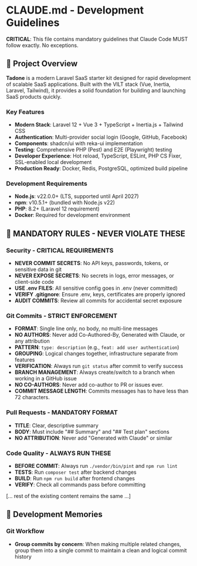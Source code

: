 # CLAUDE.md - Development Guidelines

**CRITICAL**: This file contains mandatory guidelines that Claude Code MUST follow exactly. No exceptions.

## 🚀 Project Overview

**Tadone** is a modern Laravel SaaS starter kit designed for rapid development of scalable SaaS applications. Built with the VILT stack (Vue, Inertia, Laravel, Tailwind), it provides a solid foundation for building and launching SaaS products quickly.

### Key Features
- **Modern Stack**: Laravel 12 + Vue 3 + TypeScript + Inertia.js + Tailwind CSS
- **Authentication**: Multi-provider social login (Google, GitHub, Facebook)
- **Components**: shadcn/ui with reka-ui implementation
- **Testing**: Comprehensive PHP (Pest) and E2E (Playwright) testing
- **Developer Experience**: Hot reload, TypeScript, ESLint, PHP CS Fixer, SSL-enabled local development
- **Production Ready**: Docker, Redis, PostgreSQL, optimized build pipeline

### Development Requirements
- **Node.js**: v22.0.0+ (LTS, supported until April 2027)
- **npm**: v10.5.1+ (bundled with Node.js v22)
- **PHP**: 8.2+ (Laravel 12 requirement)
- **Docker**: Required for development environment

## 🚨 MANDATORY RULES - NEVER VIOLATE THESE

### Security - CRITICAL REQUIREMENTS
- **NEVER COMMIT SECRETS**: No API keys, passwords, tokens, or sensitive data in git
- **NEVER EXPOSE SECRETS**: No secrets in logs, error messages, or client-side code
- **USE .env FILES**: All sensitive config goes in .env (never committed)
- **VERIFY .gitignore**: Ensure .env, keys, certificates are properly ignored
- **AUDIT COMMITS**: Review all commits for accidental secret exposure

### Git Commits - STRICT ENFORCEMENT
- **FORMAT**: Single line only, no body, no multi-line messages
- **NO AUTHORS**: Never add Co-Authored-By, Generated with Claude, or any attribution
- **PATTERN**: `type: description` (e.g., `feat: add user authentication`)
- **GROUPING**: Logical changes together, infrastructure separate from features
- **VERIFICATION**: Always run `git status` after commit to verify success
- **BRANCH MANAGEMENT**: Always create/switch to a branch when working in a GitHub issue
- **NO CO-AUTHORS**: Never add co-author to PR or issues ever.
- **COMMIT MESSAGE LENGTH**: Commits messages has to have less than 72 characters.

### Pull Requests - MANDATORY FORMAT  
- **TITLE**: Clear, descriptive summary
- **BODY**: Must include "## Summary" and "## Test plan" sections
- **NO ATTRIBUTION**: Never add "Generated with Claude" or similar

### Code Quality - ALWAYS RUN THESE
- **BEFORE COMMIT**: Always run `./vendor/bin/pint` and `npm run lint`
- **TESTS**: Run `composer test` after backend changes
- **BUILD**: Run `npm run build` after frontend changes
- **VERIFY**: Check all commands pass before committing

[... rest of the existing content remains the same ...]

## 📝 Development Memories

### Git Workflow
- **Group commits by concern**: When making multiple related changes, group them into a single commit to maintain a clean and logical commit history